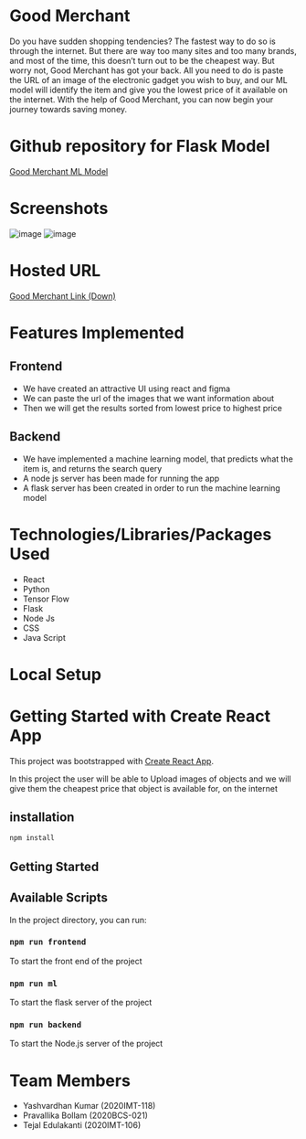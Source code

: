 # Good Merchant
Do you have sudden shopping tendencies?
The fastest way to do so is through the internet. But there are way too many sites and too many brands, and most of the time, this doesn’t turn out to be the cheapest way.
But worry not, Good Merchant has got your back.
All you need to do is paste the URL of an image of the electronic gadget you wish to buy, and our ML model will identify the item and give you the lowest price of it available on the internet.
With the help of Good Merchant, you can now begin your journey towards saving money.
 
# Github repository for Flask Model

[Good Merchant ML Model](https://github.com/YashvardhanKumar/good-merchant-ml-model)
 
# Screenshots
![image](https://user-images.githubusercontent.com/79046841/154858621-fbb3bb7e-6716-4e1d-b3f3-b664a72ea882.png)
![image](https://user-images.githubusercontent.com/79046841/154858669-905e2203-d3cd-44c6-9070-6cb2162b3aa9.png)


# Hosted URL

[Good Merchant Link (Down)](https://goodmerchant.herokuapp.com/)

# Features Implemented
## Frontend
- We have created an attractive UI using react and figma
- We can paste the url of the images that we want information about
- Then we will get the results sorted from lowest price to highest price


## Backend
- We have implemented a machine learning model, that predicts what the item is, and returns the search query 
- A node js server has been made for running the app
- A flask server has been created in order to run the machine learning model

# Technologies/Libraries/Packages Used
- React
- Python 
- Tensor Flow
- Flask
- Node Js
- CSS
- Java Script

# Local Setup

# Getting Started with Create React App

This project was bootstrapped with [Create React App](https://github.com/facebook/create-react-app).

In this project the user will be able to Upload images of objects and we will give them the cheapest price that object is available for, on the internet

## installation

```bash
npm install
```

## Getting Started

## Available Scripts

In the project directory, you can run:

### `npm run frontend`

To start the front end of the project

### `npm run ml`

To start the flask server of the project

### `npm run backend`

To start the Node.js server of the project
# Team Members
- Yashvardhan Kumar (2020IMT-118)
- Pravallika Bollam (2020BCS-021)
- Tejal Edulakanti (2020IMT-106)

